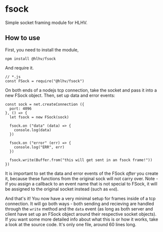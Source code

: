 # fsock

Simple socket framing module for HLHV.

## How to use

First, you need to install the module,

`npm install @hlhv/fsock`

And require it.

```
// *.js
const FSock = require("@hlhv/fsock")
```

On both ends of a nodejs tcp connection, take the socket and pass it into a new
FSock object. Then, set up data and error events:

```
const sock = net.createConnection ({
  port: 4096
}, () => {
  let fsock = new FSock(sock)

  fsock.on ("data" (data) => {
    console.log(data)
  })

  fsock.on ("error" (err) => {
    console.log("ERR", err)
  })

  fsock.write(Buffer.from("this will get sent in an fsock frame!"))
})
```

It is important to set the data and error events of the FSock *after* you create
it, because these functions from the original sock will not carry over. Note -
if you assign a callback to an event name that is not special to FSock, it will
be assigned to the original socket instead (such as `end`).

And that's it! You now have a very minimal setup for frames inside of a tcp
connection. It will go both ways - both sending and recieving are handled
through the `write` method and the `data` event (as long as both server and
client have set up an FSock object around their respective socket objects). If
you want some more detailed info about what this is or how it works, take a look
at the source code. It's only one file, around 60 lines long.
